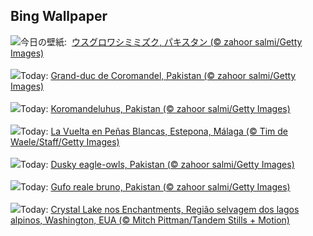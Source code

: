 ## Bing Wallpaper
![](https://www.bing.com/th?id=OHR.DuskyOwls_JA-JP6308123307_UHD.jpg&w=1000)今日の壁紙: &nbsp;[ウスグロワシミミズク, パキスタン (© zahoor salmi/Getty Images)](https://www.bing.com/th?id=OHR.DuskyOwls_JA-JP6308123307_UHD.jpg)
<br><br/>
![](https://www.bing.com/th?id=OHR.DuskyOwls_FR-FR0673543438_UHD.jpg&w=1000)Today: [Grand-duc de Coromandel, Pakistan (© zahoor salmi/Getty Images)](https://www.bing.com/th?id=OHR.DuskyOwls_FR-FR0673543438_UHD.jpg)
<br><br/>
![](https://www.bing.com/th?id=OHR.DuskyOwls_DE-DE1251666767_UHD.jpg&w=1000)Today: [Koromandeluhus, Pakistan (© zahoor salmi/Getty Images)](https://www.bing.com/th?id=OHR.DuskyOwls_DE-DE1251666767_UHD.jpg)
<br><br/>
![](https://www.bing.com/th?id=OHR.LaVueltaJerez_ES-ES7910099478_UHD.jpg&w=1000)Today: [La Vuelta en Peñas Blancas, Estepona, Málaga (© Tim de Waele/Staff/Getty Images)](https://www.bing.com/th?id=OHR.LaVueltaJerez_ES-ES7910099478_UHD.jpg)
<br><br/>
![](https://www.bing.com/th?id=OHR.DuskyOwls_EN-GB7904137343_UHD.jpg&w=1000)Today: [Dusky eagle-owls, Pakistan (© zahoor salmi/Getty Images)](https://www.bing.com/th?id=OHR.DuskyOwls_EN-GB7904137343_UHD.jpg)
<br><br/>
![](https://www.bing.com/th?id=OHR.DuskyOwls_IT-IT6847895557_UHD.jpg&w=1000)Today: [Gufo reale bruno, Pakistan (© zahoor salmi/Getty Images)](https://www.bing.com/th?id=OHR.DuskyOwls_IT-IT6847895557_UHD.jpg)
<br><br/>
![](https://www.bing.com/th?id=OHR.AlpineLakes_PT-BR5855305419_UHD.jpg&w=1000)Today: [Crystal Lake nos Enchantments, Região selvagem dos lagos alpinos, Washington, EUA (© Mitch Pittman/Tandem Stills + Motion)](https://www.bing.com/th?id=OHR.AlpineLakes_PT-BR5855305419_UHD.jpg)
<br><br/>

